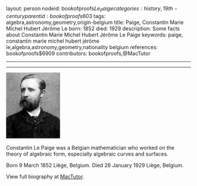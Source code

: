 layout: person
nodeid: bookofproofs$Le_Paige
categories: history,19th-century
parentid: bookofproofs$603
tags: algebra,astronomy,geometry,origin-belgium
title: Paige, Constantin Marie Michel Hubert Jérôme Le
born: 1852
died: 1929
description: Some facts about Constantin Marie Michel Hubert Jérôme Le Paige
keywords: paige, constantin marie michel hubert jérôme le,algebra,astronomy,geometry,nationality belgium
references: bookofproofs$6909
contributors: bookofproofs,@MacTutor

---


---

![Le_Paige.jpg](https://github.com/bookofproofs/bookofproofs.github.io/blob/main/_sources/_assets/images/portraits/Le_Paige.jpg?raw=true)

Constantin Le Paige was a Belgian mathematician who worked on the theory of algebraic form, especially algebraic curves and surfaces.

Born 9 March 1852 Liège, Belgium. Died 26 January 1929 Liège, Belgium.


View full biography at [MacTutor](https://mathshistory.st-andrews.ac.uk/Biographies/Le_Paige/).